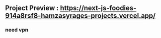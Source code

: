 ## Project Preview : https://next-js-foodies-914a8rsf8-hamzasyrages-projects.vercel.app/
### need vpn
